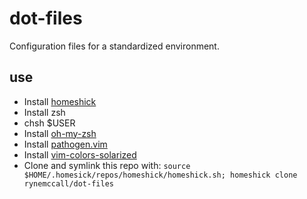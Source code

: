 # dot-files

Configuration files for a standardized environment.

## use

* Install [homeshick](https://github.com/andsens/homeshick)
* Install zsh
* chsh $USER
* Install [oh-my-zsh](https://github.com/robbyrussell/oh-my-zsh)
* Install [pathogen.vim](https://github.com/tpope/vim-pathogen)
* Install [vim-colors-solarized](https://github.com/altercation/vim-colors-solarized)
* Clone and symlink this repo with: `source $HOME/.homesick/repos/homeshick/homeshick.sh; homeshick clone rynemccall/dot-files`
